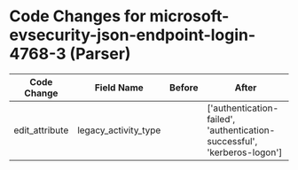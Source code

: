 # Code Changes for microsoft-evsecurity-json-endpoint-login-4768-3 (Parser)

| Code Change | Field Name | Before | After |
|-------------|------------|--------|-------|
| edit_attribute | legacy_activity_type |  | ['authentication-failed', 'authentication-successful', 'kerberos-logon'] |